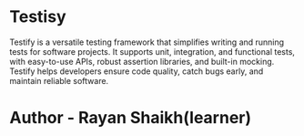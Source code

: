 # Testisy
Testify is a versatile testing framework that simplifies writing and running tests for software projects. It supports unit, integration, and functional tests, with easy-to-use APIs, robust assertion libraries, and built-in mocking. Testify helps developers ensure code quality, catch bugs early, and maintain reliable software.
# Author - Rayan Shaikh(learner)
